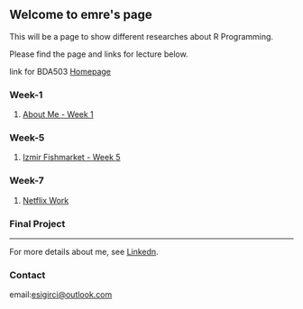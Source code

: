 ## Welcome to emre's page

This will be a page to show different researches about R Programming.


Please find the page and links for lecture below.

link for BDA503 [Homepage](https://mef-bda503.github.io/)

### Week-1

1. [About Me - Week 1](RMarkDown_Week1.html)


### Week-5

1. [Izmir Fishmarket - Week 5](FishMarket.html)

### Week-7

1. [Netflix Work](netflix_hmw.html)

### Final Project

-------------------------------------------------------


For more details about me, see [Linkedn](https://www.linkedin.com/in/emrecansigirci/).

### Contact

email:esigirci@outlook.com

